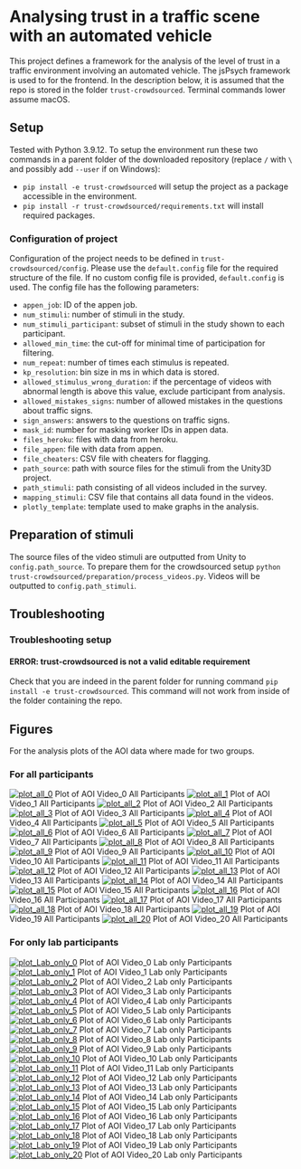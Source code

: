# Analysing trust in a traffic scene with an automated vehicle

This project defines a framework for the analysis of the level of trust in a traffic environment involving an automated vehicle. The jsPsych framework is used to for the frontend. In the description below, it is assumed that the repo is stored in the folder `trust-crowdsourced`. Terminal commands lower assume macOS.

## Setup
Tested with Python 3.9.12. To setup the environment run these two commands in a parent folder of the downloaded repository (replace `/` with `\` and possibly add `--user` if on Windows):
- `pip install -e trust-crowdsourced` will setup the project as a package accessible in the environment.
- `pip install -r trust-crowdsourced/requirements.txt` will install required packages.

### Configuration of project
Configuration of the project needs to be defined in `trust-crowdsourced/config`. Please use the `default.config` file for the required structure of the file. If no custom config file is provided, `default.config` is used. The config file has the following parameters:
* `appen_job`: ID of the appen job.
* `num_stimuli`: number of stimuli in the study.
* `num_stimuli_participant`: subset of stimuli in the study shown to each participant.
* `allowed_min_time`: the cut-off for minimal time of participation for filtering.
* `num_repeat`: number of times each stimulus is repeated.
* `kp_resolution`: bin size in ms in which data is stored.
* `allowed_stimulus_wrong_duration`: if the percentage of videos with abnormal length is above this value, exclude participant from analysis.
* `allowed_mistakes_signs`: number of allowed mistakes in the questions about traffic signs.
* `sign_answers`: answers to the questions on traffic signs.
* `mask_id`: number for masking worker IDs in appen data.
* `files_heroku`: files with data from heroku.
* `file_appen`: file with data from appen.
* `file_cheaters`: CSV file with cheaters for flagging.
* `path_source`: path with source files for the stimuli from the Unity3D project.
* `path_stimuli`: path consisting of all videos included in the survey.
* `mapping_stimuli`: CSV file that contains all data found in the videos.
* `plotly_template`: template used to make graphs in the analysis.

## Preparation of stimuli
The source files of the video stimuli are outputted from Unity to `config.path_source`. To prepare them for the crowdsourced setup `python trust-crowdsourced/preparation/process_videos.py`. Videos will be outputted to `config.path_stimuli`.

## Troubleshooting
### Troubleshooting setup
#### ERROR: trust-crowdsourced is not a valid editable requirement
Check that you are indeed in the parent folder for running command `pip install -e trust-crowdsourced`. This command will not work from inside of the folder containing the repo.

## Figures
For the analysis plots of the AOI data where made for two groups. 
### For all participants
[![plot_all_0](figures/AOI_0.png?raw=true)](https://htmlpreview.github.io/?https://github.com/bazilinskyy/trust-crowdsourced/blob/issue-11-lap_people/figures/AOI_0.html)
Plot of AOI Video_0 All Participants
[![plot_all_1](figures/AOI_1.png?raw=true)](https://htmlpreview.github.io/?https://github.com/bazilinskyy/trust-crowdsourced/blob/issue-11-lap_people/figures/AOI_1.html)
Plot of AOI Video_1 All Participants
[![plot_all_2](figures/AOI_2.png?raw=true)](https://htmlpreview.github.io/?https://github.com/bazilinskyy/trust-crowdsourced/blob/issue-11-lap_people/figures/AOI_2.html)
Plot of AOI Video_2 All Participants
[![plot_all_3](figures/AOI_3.png?raw=true)](https://htmlpreview.github.io/?https://github.com/bazilinskyy/trust-crowdsourced/blob/issue-11-lap_people/figures/AOI_3.html)
Plot of AOI Video_3 All Participants
[![plot_all_4](figures/AOI_4.png?raw=true)](https://htmlpreview.github.io/?https://github.com/bazilinskyy/trust-crowdsourced/blob/issue-11-lap_people/figures/AOI_4.html)
Plot of AOI Video_4 All Participants
[![plot_all_5](figures/AOI_5.png?raw=true)](https://htmlpreview.github.io/?https://github.com/bazilinskyy/trust-crowdsourced/blob/issue-11-lap_people/figures/AOI_5.html)
Plot of AOI Video_5 All Participants
[![plot_all_6](figures/AOI_6.png?raw=true)](https://htmlpreview.github.io/?https://github.com/bazilinskyy/trust-crowdsourced/blob/issue-11-lap_people/figures/AOI_6.html)
Plot of AOI Video_6 All Participants
[![plot_all_7](figures/AOI_7.png?raw=true)](https://htmlpreview.github.io/?https://github.com/bazilinskyy/trust-crowdsourced/blob/issue-11-lap_people/figures/AOI_7.html)
Plot of AOI Video_7 All Participants
[![plot_all_8](figures/AOI_8.png?raw=true)](https://htmlpreview.github.io/?https://github.com/bazilinskyy/trust-crowdsourced/blob/issue-11-lap_people/figures/AOI_8.html)
Plot of AOI Video_8 All Participants
[![plot_all_9](figures/AOI_9.png?raw=true)](https://htmlpreview.github.io/?https://github.com/bazilinskyy/trust-crowdsourced/blob/issue-11-lap_people/figures/AOI_9.html)
Plot of AOI Video_9 All Participants
[![plot_all_10](figures/AOI_10.png?raw=true)](https://htmlpreview.github.io/?https://github.com/bazilinskyy/trust-crowdsourced/blob/issue-11-lap_people/figures/AOI_10.html)
Plot of AOI Video_10 All Participants
[![plot_all_11](figures/AOI_11.png?raw=true)](https://htmlpreview.github.io/?https://github.com/bazilinskyy/trust-crowdsourced/blob/issue-11-lap_people/figures/AOI_11.html)
Plot of AOI Video_11 All Participants
[![plot_all_12](figures/AOI_12.png?raw=true)](https://htmlpreview.github.io/?https://github.com/bazilinskyy/trust-crowdsourced/blob/issue-11-lap_people/figures/AOI_12.html)
Plot of AOI Video_12 All Participants
[![plot_all_13](figures/AOI_13.png?raw=true)](https://htmlpreview.github.io/?https://github.com/bazilinskyy/trust-crowdsourced/blob/issue-11-lap_people/figures/AOI_13.html)
Plot of AOI Video_13 All Participants
[![plot_all_14](figures/AOI_14.png?raw=true)](https://htmlpreview.github.io/?https://github.com/bazilinskyy/trust-crowdsourced/blob/issue-11-lap_people/figures/AOI_14.html)
Plot of AOI Video_14 All Participants
[![plot_all_15](figures/AOI_15.png?raw=true)](https://htmlpreview.github.io/?https://github.com/bazilinskyy/trust-crowdsourced/blob/issue-11-lap_people/figures/AOI_15.html)
Plot of AOI Video_15 All Participants
[![plot_all_16](figures/AOI_16.png?raw=true)](https://htmlpreview.github.io/?https://github.com/bazilinskyy/trust-crowdsourced/blob/issue-11-lap_people/figures/AOI_16.html)
Plot of AOI Video_16 All Participants
[![plot_all_17](figures/AOI_17.png?raw=true)](https://htmlpreview.github.io/?https://github.com/bazilinskyy/trust-crowdsourced/blob/issue-11-lap_people/figures/AOI_17.html)
Plot of AOI Video_17 All Participants
[![plot_all_18](figures/AOI_18.png?raw=true)](https://htmlpreview.github.io/?https://github.com/bazilinskyy/trust-crowdsourced/blob/issue-11-lap_people/figures/AOI_18.html)
Plot of AOI Video_18 All Participants
[![plot_all_19](figures/AOI_19.png?raw=true)](https://htmlpreview.github.io/?https://github.com/bazilinskyy/trust-crowdsourced/blob/issue-11-lap_people/figures/AOI_19.html)
Plot of AOI Video_19 All Participants
[![plot_all_20](figures/AOI_20.png?raw=true)](https://htmlpreview.github.io/?https://github.com/bazilinskyy/trust-crowdsourced/blob/issue-11-lap_people/figures/AOI_20.html)
Plot of AOI Video_20 All Participants

### For only lab participants
[![plot_Lab_only_0](figures/Lab_only_AOI_0.png?raw=true)](https://htmlpreview.github.io/?https://github.com/bazilinskyy/trust-crowdsourced/blob/issue-11-lap_people/figures/Lab_only_AOI_0.html)
Plot of AOI Video_0 Lab only Participants
[![plot_Lab_only_1](figures/Lab_only_AOI_1.png?raw=true)](https://htmlpreview.github.io/?https://github.com/bazilinskyy/trust-crowdsourced/blob/issue-11-lap_people/figures/Lab_only_AOI_1.html)
Plot of AOI Video_1 Lab only Participants
[![plot_Lab_only_2](figures/Lab_only_AOI_2.png?raw=true)](https://htmlpreview.github.io/?https://github.com/bazilinskyy/trust-crowdsourced/blob/issue-11-lap_people/figures/Lab_only_AOI_2.html)
Plot of AOI Video_2 Lab only Participants
[![plot_Lab_only_3](figures/Lab_only_AOI_3.png?raw=true)](https://htmlpreview.github.io/?https://github.com/bazilinskyy/trust-crowdsourced/blob/issue-11-lap_people/figures/Lab_only_AOI_3.html)
Plot of AOI Video_3 Lab only Participants
[![plot_Lab_only_4](figures/Lab_only_AOI_4.png?raw=true)](https://htmlpreview.github.io/?https://github.com/bazilinskyy/trust-crowdsourced/blob/issue-11-lap_people/figures/Lab_only_AOI_4.html)
Plot of AOI Video_4 Lab only Participants
[![plot_Lab_only_5](figures/Lab_only_AOI_5.png?raw=true)](https://htmlpreview.github.io/?https://github.com/bazilinskyy/trust-crowdsourced/blob/issue-11-lap_people/figures/Lab_only_AOI_5.html)
Plot of AOI Video_5 Lab only Participants
[![plot_Lab_only_6](figures/Lab_only_AOI_6.png?raw=true)](https://htmlpreview.github.io/?https://github.com/bazilinskyy/trust-crowdsourced/blob/issue-11-lap_people/figures/Lab_only_AOI_6.html)
Plot of AOI Video_6 Lab only Participants
[![plot_Lab_only_7](figures/Lab_only_AOI_7.png?raw=true)](https://htmlpreview.github.io/?https://github.com/bazilinskyy/trust-crowdsourced/blob/issue-11-lap_people/figures/Lab_only_AOI_7.html)
Plot of AOI Video_7 Lab only Participants
[![plot_Lab_only_8](figures/Lab_only_AOI_8.png?raw=true)](https://htmlpreview.github.io/?https://github.com/bazilinskyy/trust-crowdsourced/blob/issue-11-lap_people/figures/Lab_only_AOI_8.html)
Plot of AOI Video_8 Lab only Participants
[![plot_Lab_only_9](figures/Lab_only_AOI_9.png?raw=true)](https://htmlpreview.github.io/?https://github.com/bazilinskyy/trust-crowdsourced/blob/issue-11-lap_people/figures/Lab_only_AOI_9.html)
Plot of AOI Video_9 Lab only Participants
[![plot_Lab_only_10](figures/Lab_only_AOI_10.png?raw=true)](https://htmlpreview.github.io/?https://github.com/bazilinskyy/trust-crowdsourced/blob/issue-11-lap_people/figures/Lab_only_AOI_10.html)
Plot of AOI Video_10 Lab only Participants
[![plot_Lab_only_11](figures/Lab_only_AOI_11.png?raw=true)](https://htmlpreview.github.io/?https://github.com/bazilinskyy/trust-crowdsourced/blob/issue-11-lap_people/figures/Lab_only_AOI_11.html)
Plot of AOI Video_11 Lab only Participants
[![plot_Lab_only_12](figures/Lab_only_AOI_12.png?raw=true)](https://htmlpreview.github.io/?https://github.com/bazilinskyy/trust-crowdsourced/blob/issue-11-lap_people/figures/Lab_only_AOI_12.html)
Plot of AOI Video_12 Lab only Participants
[![plot_Lab_only_13](figures/Lab_only_AOI_13.png?raw=true)](https://htmlpreview.github.io/?https://github.com/bazilinskyy/trust-crowdsourced/blob/issue-11-lap_people/figures/Lab_only_AOI_13.html)
Plot of AOI Video_13 Lab only Participants
[![plot_Lab_only_14](figures/Lab_only_AOI_14.png?raw=true)](https://htmlpreview.github.io/?https://github.com/bazilinskyy/trust-crowdsourced/blob/issue-11-lap_people/figures/Lab_only_AOI_14.html)
Plot of AOI Video_14 Lab only Participants
[![plot_Lab_only_15](figures/Lab_only_AOI_15.png?raw=true)](https://htmlpreview.github.io/?https://github.com/bazilinskyy/trust-crowdsourced/blob/issue-11-lap_people/figures/Lab_only_AOI_15.html)
Plot of AOI Video_15 Lab only Participants
[![plot_Lab_only_16](figures/Lab_only_AOI_16.png?raw=true)](https://htmlpreview.github.io/?https://github.com/bazilinskyy/trust-crowdsourced/blob/issue-11-lap_people/figures/Lab_only_AOI_16.html)
Plot of AOI Video_16 Lab only Participants
[![plot_Lab_only_17](figures/Lab_only_AOI_17.png?raw=true)](https://htmlpreview.github.io/?https://github.com/bazilinskyy/trust-crowdsourced/blob/issue-11-lap_people/figures/Lab_only_AOI_17.html)
Plot of AOI Video_17 Lab only Participants
[![plot_Lab_only_18](figures/Lab_only_AOI_18.png?raw=true)](https://htmlpreview.github.io/?https://github.com/bazilinskyy/trust-crowdsourced/blob/issue-11-lap_people/figures/Lab_only_AOI_18.html)
Plot of AOI Video_18 Lab only Participants
[![plot_Lab_only_19](figures/Lab_only_AOI_19.png?raw=true)](https://htmlpreview.github.io/?https://github.com/bazilinskyy/trust-crowdsourced/blob/issue-11-lap_people/figures/Lab_only_AOI_19.html)
Plot of AOI Video_19 Lab only Participants
[![plot_Lab_only_20](figures/Lab_only_AOI_20.png?raw=true)](https://htmlpreview.github.io/?https://github.com/bazilinskyy/trust-crowdsourced/blob/issue-11-lap_people/figures/Lab_only_AOI_20.html)
Plot of AOI Video_20 Lab only Participants
